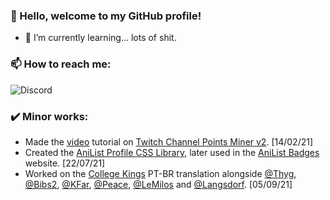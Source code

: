 ### 👋 Hello, welcome to my GitHub profile!

- 🌱 I’m currently learning... lots of shit.

### 📫 How to reach me:
<img alt="Discord" src="https://discord.c99.nl/widget/theme-4/959785251473874974.png">

### ✔️ Minor works:
- Made the [video](https://www.youtube.com/watch?v=0VkM7NOZkuA) tutorial on [Twitch Channel Points Miner v2](https://github.com/Tkd-Alex/Twitch-Channel-Points-Miner-v2). [14/02/21]
- Created the [AniList Profile CSS Library](https://github.com/Differ812/AL-Profile-CSS-Library), later used in the [AniList Badges](https://anilist-badges.com/anilist-website-css/) website. [22/07/21]
- Worked on the [College Kings](https://collegekingsgame.com/) PT-BR translation alongside [@Thyg](https://github.com/ThygLen), [@Bibs2](https://github.com/bibs2), [@KFar](https://github.com/Kfar-X), [@Peace](https://github.com/peacelocker125), [@LeMilos](https://github.com/TheProfMilos) and [@Langsdorf](https://github.com/Langsdorf). [05/09/21]
